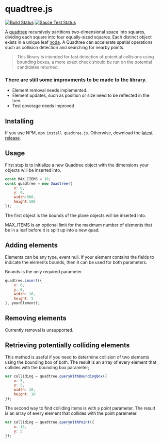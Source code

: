 # quadtree.js

[![Build Status](https://travis-ci.org/joekallen/quadtree.js.svg?branch=master)](https://travis-ci.org/joekallen/quadtree.js)
[![Sauce Test Status](https://saucelabs.com/browser-matrix/xemus.svg)](https://saucelabs.com/u/xemus)


A [quadtree](https://en.wikipedia.org/wiki/Quadtree) recursively partitions two-dimensional space into squares, dividing each square into four equally-sized squares. Each distinct object exists in a unique leaf [node](#nodes). A Quadtree can accelerate spatial operations such as collision detection and searching for nearby points.

> This library is intended for fast detection of potential collisions using bounding boxes, a more exact check should be run on the potential candidates returned.

### There are still some improvments to be made to the library.
* Element removal needs implemented.
* Element updates, such as position or size need to be reflected in the tree.
* Test coverage needs improved

## Installing

If you use NPM, `npm install quadtree.js`. Otherwise, download the [latest release](https://github.com/joekallen/quadtree.js/releases/latest).


## Usage
First step is to initialize a new Quadtree object with the dimensions your objects will be inserted into.
```js
const MAX_ITEMS = 10;
const quadtree = new Quadtree({
    x: 0,
    y: 0,
    width:500,
    height:500
});
```

The first object is the bounds of the plane objects will be inserted into.

MAX_ITEMS is an optional limit for the maximum number of elements that be in a leaf before it is split up into a new quad.


## Adding elements
Elements can be any type, event null.  If your element contains the fields to indicate the elements bounds, then it can be used for both parameters.

Bounds is the only required parameter.
```js
quadtree.insert({
    x: 0,
    y: 0,
    width: 10,
    height: 5
}, yourElement);
```

## Removing elements
Currently removal is unsupported.

## Retrieving potentially colliding elements
This method is useful if you need to determine collision of two elements using the bounding box of both.
The result is an array of every element that collides with the bounding box parameter;
```js
var colliding = quadtree.queryWithBoundingBox({
    x: 5,
    y: 5,
    width: 10,
    height: 10
});
```

The second way to find colliding items is with a point parameter.
The result is an array of every element that collides with the point parameter.
```js
var colliding = quadtree.queryWithPoint({
    x: 15,
    y: 5
});
```
